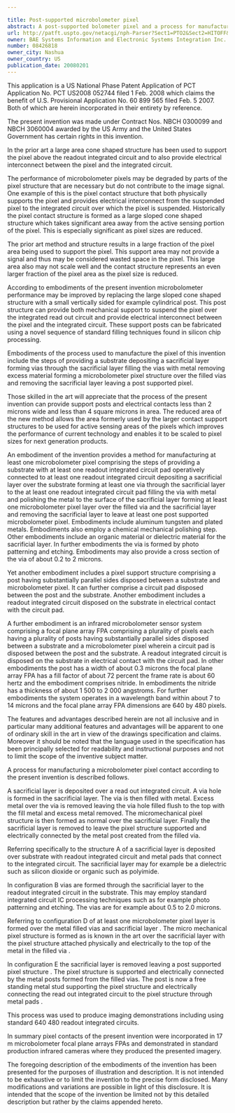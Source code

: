 ```yaml
---

title: Post-supported microbolometer pixel
abstract: A post-supported bolometer pixel and a process for manufacturing it comprising the steps of depositing a sacrificial layer over a substrate with readout integrated circuit pads that connect to the integrated circuit; forming vias through the sacrificial layer to the metal pads connecting to the readout integrated circuit; filling the vias with metal and polishing said metal to the surface of the sacrificial layer; forming microbolometer pixel layers over the filled vias and sacrificial layer; and removing the sacrificial layer to leave a post-supported pixel.
url: http://patft.uspto.gov/netacgi/nph-Parser?Sect1=PTO2&Sect2=HITOFF&p=1&u=%2Fnetahtml%2FPTO%2Fsearch-adv.htm&r=1&f=G&l=50&d=PALL&S1=08426818&OS=08426818&RS=08426818
owner: BAE Systems Information and Electronic Systems Integration Inc.
number: 08426818
owner_city: Nashua
owner_country: US
publication_date: 20080201
---
```

This application is a US National Phase Patent Application of PCT Application No. PCT US2008 052744 filed 1 Feb. 2008 which claims the benefit of U.S. Provisional Application No. 60 899 565 filed Feb. 5 2007. Both of which are herein incorporated in their entirety by reference.

The present invention was made under Contract Nos. NBCH 0300099 and NBCH 3060004 awarded by the US Army and the United States Government has certain rights in this invention.

In the prior art a large area cone shaped structure has been used to support the pixel above the readout integrated circuit and to also provide electrical interconnect between the pixel and the integrated circuit.

The performance of microbolometer pixels may be degraded by parts of the pixel structure that are necessary but do not contribute to the image signal. One example of this is the pixel contact structure that both physically supports the pixel and provides electrical interconnect from the suspended pixel to the integrated circuit over which the pixel is suspended. Historically the pixel contact structure is formed as a large sloped cone shaped structure which takes significant area away from the active sensing portion of the pixel. This is especially significant as pixel sizes are reduced.

The prior art method and structure results in a large fraction of the pixel area being used to support the pixel. This support area may not provide a signal and thus may be considered wasted space in the pixel. This large area also may not scale well and the contact structure represents an even larger fraction of the pixel area as the pixel size is reduced.

According to embodiments of the present invention microbolometer performance may be improved by replacing the large sloped cone shaped structure with a small vertically sided for example cylindrical post. This post structure can provide both mechanical support to suspend the pixel over the integrated read out circuit and provide electrical interconnect between the pixel and the integrated circuit. These support posts can be fabricated using a novel sequence of standard filling techniques found in silicon chip processing.

Embodiments of the process used to manufacture the pixel of this invention include the steps of providing a substrate depositing a sacrificial layer forming vias through the sacrificial layer filling the vias with metal removing excess material forming a microbolometer pixel structure over the filled vias and removing the sacrificial layer leaving a post supported pixel.

Those skilled in the art will appreciate that the process of the present invention can provide support posts and electrical contacts less than 2 microns wide and less than 4 square microns in area. The reduced area of the new method allows the area formerly used by the larger contact support structures to be used for active sensing areas of the pixels which improves the performance of current technology and enables it to be scaled to pixel sizes for next generation products.

An embodiment of the invention provides a method for manufacturing at least one microbolometer pixel comprising the steps of providing a substrate with at least one readout integrated circuit pad operatively connected to at least one readout integrated circuit depositing a sacrificial layer over the substrate forming at least one via through the sacrificial layer to the at least one readout integrated circuit pad filling the via with metal and polishing the metal to the surface of the sacrificial layer forming at least one microbolometer pixel layer over the filled via and the sacrificial layer and removing the sacrificial layer to leave at least one post supported microbolometer pixel. Embodiments include aluminum tungsten and plated metals. Embodiments also employ a chemical mechanical polishing step. Other embodiments include an organic material or dielectric material for the sacrificial layer. In further embodiments the via is formed by photo patterning and etching. Embodiments may also provide a cross section of the via of about 0.2 to 2 microns.

Yet another embodiment includes a pixel support structure comprising a post having substantially parallel sides disposed between a substrate and microbolometer pixel. It can further comprise a circuit pad disposed between the post and the substrate. Another embodiment includes a readout integrated circuit disposed on the substrate in electrical contact with the circuit pad.

A further embodiment is an infrared microbolometer sensor system comprising a focal plane array FPA comprising a plurality of pixels each having a plurality of posts having substantially parallel sides disposed between a substrate and a microbolometer pixel wherein a circuit pad is disposed between the post and the substrate. A readout integrated circuit is disposed on the substrate in electrical contact with the circuit pad. In other embodiments the post has a width of about 0.3 microns the focal plane array FPA has a fill factor of about 72 percent the frame rate is about 60 hertz and the embodiment comprises nitride. In embodiments the nitride has a thickness of about 1 500 to 2 000 angstroms. For further embodiments the system operates in a wavelength band within about 7 to 14 microns and the focal plane array FPA dimensions are 640 by 480 pixels.

The features and advantages described herein are not all inclusive and in particular many additional features and advantages will be apparent to one of ordinary skill in the art in view of the drawings specification and claims. Moreover it should be noted that the language used in the specification has been principally selected for readability and instructional purposes and not to limit the scope of the inventive subject matter.

A process for manufacturing a microbolometer pixel contact according to the present invention is described follows.

A sacrificial layer is deposited over a read out integrated circuit. A via hole is formed in the sacrificial layer. The via is then filled with metal. Excess metal over the via is removed leaving the via hole filled flush to the top with the fill metal and excess metal removed. The micromechanical pixel structure is then formed as normal over the sacrificial layer. Finally the sacrificial layer is removed to leave the pixel structure supported and electrically connected by the metal post created from the filled via.

Referring specifically to the structure A of a sacrificial layer is deposited over substrate with readout integrated circuit and metal pads that connect to the integrated circuit. The sacrificial layer may for example be a dielectric such as silicon dioxide or organic such as polyimide.

In configuration B vias are formed through the sacrificial layer to the readout integrated circuit in the substrate. This may employ standard integrated circuit IC processing techniques such as for example photo patterning and etching. The vias are for example about 0.5 to 2.0 microns.

Referring to configuration D of at least one microbolometer pixel layer is formed over the metal filled vias and sacrificial layer . The micro mechanical pixel structure is formed as is known in the art over the sacrificial layer with the pixel structure attached physically and electrically to the top of the metal in the filled via .

In configuration E the sacrificial layer is removed leaving a post supported pixel structure . The pixel structure is supported and electrically connected by the metal posts formed from the filled vias. The post is now a free standing metal stud supporting the pixel structure and electrically connecting the read out integrated circuit to the pixel structure through metal pads .

This process was used to produce imaging demonstrations including using standard 640 480 readout integrated circuits.

In summary pixel contacts of the present invention were incorporated in 17 m microbolometer focal plane arrays FPAs and demonstrated in standard production infrared cameras where they produced the presented imagery.

The foregoing description of the embodiments of the invention has been presented for the purposes of illustration and description. It is not intended to be exhaustive or to limit the invention to the precise form disclosed. Many modifications and variations are possible in light of this disclosure. It is intended that the scope of the invention be limited not by this detailed description but rather by the claims appended hereto.

